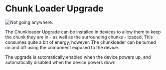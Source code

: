 # Chunk Loader Upgrade

![Not going anywhere.](oredict:oc:chunkloaderUpgrade)

The Chunkloader Upgrade can be installed in devices to allow them to keep the chunk they are in - as well as the surrounding chunks - loaded. This consumes quite a bit of energy, however. The chunkloader can be turned on and off using the component exposed to the device.

The upgrade is automatically enabled when the device powers up, and automatically disabled when the device powers down.
